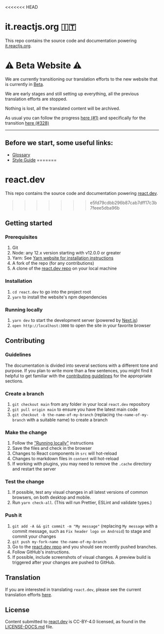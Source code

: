 <<<<<<< HEAD
# it.reactjs.org 🇮🇹

This repo contains the source code and documentation powering [it.reactjs.org](https://it.reactjs.org/).

# ⚠ Beta Website ⚠
We are currently transitioning our translation efforts to the new website that is currently in [Beta](https://github.com/reactjs/reactjs.org/issues/4135).

We are early stages and still setting up everything, all the previous translation efforts are stopped. 

Nothing is lost, all the translated content will be archived.

As usual you can follow the progress [here (#1)](https://github.com/reactjs/it.reactjs.org/issues/1) and specifically for the transition [here (#328)](https://github.com/reactjs/it.reactjs.org/issues/328)

---

## Before we start, some useful links:

- [Glossary](GLOSSARY.md)
- [Style Guide](STYLE_GUIDE.md)
=======
# react.dev

This repo contains the source code and documentation powering [react.dev](https://react.dev/).
>>>>>>> e5fd79cdbb296b87cab7dff17c3b7feee5dba96b

## Getting started

### Prerequisites

1. Git
1. Node: any 12.x version starting with v12.0.0 or greater
1. Yarn: See [Yarn website for installation instructions](https://yarnpkg.com/lang/en/docs/install/)
1. A fork of the repo (for any contributions)
1. A clone of the [react.dev repo](https://github.com/reactjs/react.dev) on your local machine

### Installation

1. `cd react.dev` to go into the project root
3. `yarn` to install the website's npm dependencies

### Running locally

1. `yarn dev` to start the development server (powered by [Next.js](https://nextjs.org/))
1. `open http://localhost:3000` to open the site in your favorite browser

## Contributing

### Guidelines

The documentation is divided into several sections with a different tone and purpose. If you plan to write more than a few sentences, you might find it helpful to get familiar with the [contributing guidelines](https://github.com/reactjs/react.dev/blob/main/CONTRIBUTING.md#guidelines-for-text) for the appropriate sections.

### Create a branch

1. `git checkout main` from any folder in your local `react.dev` repository
1. `git pull origin main` to ensure you have the latest main code
1. `git checkout -b the-name-of-my-branch` (replacing `the-name-of-my-branch` with a suitable name) to create a branch

### Make the change

1. Follow the ["Running locally"](#running-locally) instructions
1. Save the files and check in the browser
  1. Changes to React components in `src` will hot-reload
  1. Changes to markdown files in `content` will hot-reload
  1. If working with plugins, you may need to remove the `.cache` directory and restart the server

### Test the change

1. If possible, test any visual changes in all latest versions of common browsers, on both desktop and mobile.
2. Run `yarn check-all`. (This will run Prettier, ESLint and validate types.)

### Push it

1. `git add -A && git commit -m "My message"` (replacing `My message` with a commit message, such as `Fix header logo on Android`) to stage and commit your changes
1. `git push my-fork-name the-name-of-my-branch`
1. Go to the [react.dev repo](https://github.com/reactjs/react.dev) and you should see recently pushed branches.
1. Follow GitHub's instructions.
1. If possible, include screenshots of visual changes. A preview build is triggered after your changes are pushed to GitHub.

## Translation

If you are interested in translating `react.dev`, please see the current translation efforts [here](https://github.com/reactjs/react.dev/issues/4135).

## License
Content submitted to [react.dev](https://react.dev/) is CC-BY-4.0 licensed, as found in the [LICENSE-DOCS.md](https://github.com/reactjs/react.dev/blob/main/LICENSE-DOCS.md) file.
